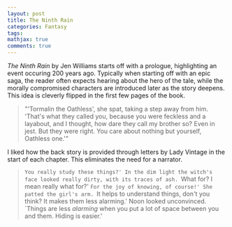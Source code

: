```yaml
---
layout: post
title: The Ninth Rain 
categories: Fantasy
tags:
mathjax: true
comments: true
---
```


*The Ninth Rain* by Jen Williams starts off with a prologue, highlighting an event occuring 200 years ago. Typically when starting off with an epic saga, the reader often expects hearing about the hero of the tale, while the morally compromised characters are introduced later as the story deepens. This idea is cleverly flipped in the first few pages of the book.

>"'Tormalin the Oathless', she spat, taking a step away from him. 'That's what they called you, because you were feckless and a layabout, and I thought, how dare they call my brother so? Even in jest. But they were right. You care about nothing but yourself, Oathless one.'"


I liked how the back story is provided through letters by Lady Vintage in the start of each chapter. This eliminates the need for a narrator.

> `You really study these things?' In the dim light the witch's face looked really dirty, with its traces of ash. `What for? I mean really what for?'
`For the joy of knowing, of course!' She patted the girl's arm. `It helps to understand things, don't you think? It makes them less alarming.'
Noon looked unconvinced. `Things are less *alarming* when you put a lot of space between you and them. Hiding is easier.' 


